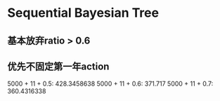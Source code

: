 # Sequential Bayesian Tree

## 基本放弃ratio > 0.6
## 优先不固定第一年action


5000 + 11 + 0.5: 428.3458638
5000 + 11 + 0.6: 371.717
5000 + 11 + 0.7: 360.4316338
